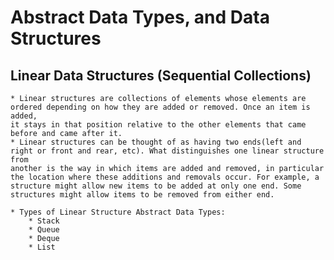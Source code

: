 # Abstract Data Types, and Data Structures

## Linear Data Structures (Sequential Collections)
    * Linear structures are collections of elements whose elements are ordered depending on how they are added or removed. Once an item is added,
    it stays in that position relative to the other elements that came before and came after it.
    * Linear structures can be thought of as having two ends(left and right or front and rear, etc). What distinguishes one linear structure from
    another is the way in which items are added and removed, in particular the location where these additions and removals occur. For example, a
    structure might allow new items to be added at only one end. Some structures might allow items to be removed from either end.

    * Types of Linear Structure Abstract Data Types:
        * Stack
        * Queue
        * Deque
        * List
